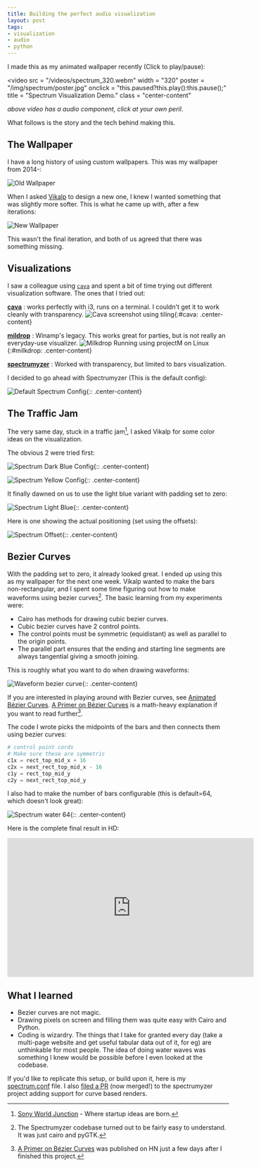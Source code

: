 ```yaml
---
title: Building the perfect audio visualization
layout: post
tags:
- visualization
- audio
- python
---
```


I made this as my animated wallpaper recently (Click to play/pause):

<video 
    src = "/videos/spectrum_320.webm"
    width = "320"
    poster = "/img/spectrum/poster.jpg"
    onclick = "this.paused?this.play():this.pause();"
    title = "Spectrum Visualization Demo."
    class = "center-content"
></video>

_above video has a audio component, click at your own peril_.

What follows is the story and the tech behind making this.

## The Wallpaper

I have a long history of using custom wallpapers. This was my wallpaper from 2014-:

![Old Wallpaper][wallpaper.old]

When I asked [Vikalp][vikalp] to design a new one, I knew I wanted something that
was slightly more softer. This is what he came up with, after a few iterations:

![New Wallpaper][wallpaper.new]

This wasn't the final iteration, and both of us agreed that there was something missing.

## Visualizations

I saw a colleague using [`cava`][cava] and spent a bit of time trying out different
visualization software. The ones that I tried out:

**[cava][cava]**
: works perfectly with i3, runs on a terminal. I couldn't get it to work cleanly with transparency. ![Cava screenshot using tiling][img.cava]{:#cava: .center-content}

**[mildrop][milkdrop]**
: Winamp's legacy. This works great for parties, but is not really an everyday-use visualizer. ![Milkdrop Running using projectM on Linux][img.projectm]{:#milkdrop: .center-content}

**[spectrumyzer][spectrumyzer]**
: Worked with transparency, but limited to bars visualization.

I decided to go ahead with Spectrumyzer (This is the default config):

![Default Spectrum Config][spectrum.default]{:: .center-content}

## The Traffic Jam

The very same day, stuck in a traffic jam[^3], I asked Vikalp for some color ideas on the visualization.

The obvious 2 were tried first:

![Spectrum Dark Blue Config][spectrum.darkblue]{:: .center-content}

![Spectrum Yellow Config][spectrum.yellow]{:: .center-content}

It finally dawned on us to use the light blue variant with padding set to zero:

![Spectrum Light Blue][spectrum.blue]{:: .center-content}

Here is one showing the actual positioning (set using the offsets):

![Spectrum Offset][spectrum.offset]{:: .center-content}

## Bezier Curves

With the padding set to zero, it already looked great. I ended up using this
as my wallpaper for the next one week. Vikalp wanted to make the bars
non-rectangular, and I spent some time figuring out how to make waveforms using 
bezier curves[^1]. The basic learning from my experiments were:

- Cairo has methods for drawing cubic bezier curves.
- Cubic bezier curves have 2 control points.
- The control points must be symmetric (equidistant) as well as parallel to the origin points.
- The parallel part ensures that the ending and starting line segments are always tangential giving a smooth joining.

This is roughly what you want to do when drawing waveforms:

![Waveform bezier curve][waveform]{:: .center-content}

If you are interested in playing around with Bezier curves, see [Animated Bézier Curves][bezier.animated]. [A Primer on Bézier Curves][bezier.primer] is a math-heavy explanation if you want to read further[^2].

The code I wrote picks the midpoints of the bars and then connects them using bezier curves:

```python
# control point cords
# Make sure these are symmetric
c1x = rect_top_mid_x + 16
c2x = next_rect_top_mid_x - 16
c1y = rect_top_mid_y
c2y = next_rect_top_mid_y
```

I also had to make the number of bars configurable (this is default=64, which doesn't look great):

![Spectrum water 64][spectrum.64water]{:: .center-content}

Here is the complete final result in HD:

<iframe
    width="560"
    height="315"
    src="https://www.youtube.com/embed/_vWe_AHAJCk?rel=0"
    frameborder="0"
    allowfullscreen
    class="center-content"
></iframe>

## What I learned

- Bezier curves are not magic.
- Drawing pixels on screen and filling them was quite easy with Cairo and Python.
- Coding is wizardry. The things that I take for granted every day (take a multi-page website and get useful tabular data out of it, for eg) are unthinkable for most people. The idea of doing water waves was something I knew would be possible before I even looked at the codebase.

If you'd like to replicate this setup, or build upon it, here is my [spectrum.conf][config] file.
I also [filed a PR][PR] (now merged!) to the spectrumyzer project adding support for curve based renders.

[^1]: The Spectrumyzer codebase turned out to be fairly easy to understand. It was just cairo and pyGTK.
[^2]: [A Primer on Bézier Curves][bezier.primer] was published on HN just a few days after I finished this project.
[^3]: [Sony World Junction][twitter.sonyworld] - Where startup ideas are born.

[twitter.sonyworld]: https://twitter.com/SonyWorldJn
[wallpaper.old]: https://cdn.rawgit.com/captn3m0/avatars/master/wallpaper/1920x1080.jpg
[wallpaper.new]: https://cdn.rawgit.com/captn3m0/avatars/4d5a5399/wallpaper/minimal.jpg

[spectrum.default]: /img/spectrum/default.jpg "Spectrumyzer Default Config"
[spectrum.poster]: /img/spectrum/poster.jpg
[spectrum.darkblue]: /img/spectrum/darkblue.jpg "Spectrumyzer Dark Blue Config"
[spectrum.yellow]: /img/spectrum/yellow.jpg "Spectrumyzer Yellow Config"
[spectrum.blue]: /img/spectrum/blue.jpg "Spectrumyzer Blue Config with zero padding"
[spectrum.offset]: /img/spectrum/offset.jpg "Spectrumyzer offset configuration"
[spectrum.64water]: /img/spectrum/64water.jpg "Spectrumyzer curves config doesn't look that great with 64 bars"

[waveform]: /img/bezier.waveform.gif
[bezier.animated]: https://www.jasondavies.com/animated-bezier/ "Animated Bézier Curves, Play with the control points to modify the curves!"
[bezier.primer]: https://pomax.github.io/bezierinfo/ "A Primer on Bézier Curves, A free, online book for when you really need to know how to do Bézier things."
[cava]: https://github.com/karlstav/cava#arch "Console-based Audio Visualizer for ALSA (MPD and Pulseaudio)"
[vikalp]: http://vikalpgupta.com/
[milkdrop]: http://projectm.sourceforge.net/ "MilkDrop was the hardware-accelerated music visualization plugin for Winamp. ProjectM is the port that doesn't need Winamp and works on linux"
[spectrumyzer]: https://github.com/HaCk3Dq/spectrumyzer/
[img.cava]: https://cdn.rawgit.com/karlstav/cava/gh-pages/cava_gradient.gif
[img.projectm]: /img/milkdrop.jpg
[config]: https://github.com/captn3m0/dotfiles/blob/master/files/audio/.config/spectrum.conf "Just ensure you have the latest spectrumyzer code before using this"
[PR]: https://github.com/HaCk3Dq/spectrumyzer/pull/22 "Configurable renderers"